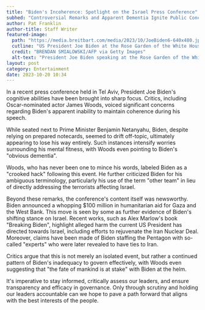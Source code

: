 ```yaml
---
title: "Biden's Incoherence: Spotlight on the Israel Press Conference"
subhed: "Controversial Remarks and Apparent Dementia Ignite Public Concern"
author: Pat Franklin
author-title: Staff Writer
featured-image: 
  path: "https://media.breitbart.com/media/2023/10/JoeBiden6-640x480.jpg"
  cutline: "US President Joe Biden at the Rose Garden of the White House announcing new actions."
  credit: "BRENDAN SMIALOWSKI/AFP via Getty Images"
  alt-text: "President Joe Biden speaking at the Rose Garden of the White House."
layout: post
category: Entertainment
date: 2023-10-20 10:34
---
```


In a recent press conference held in Tel Aviv, President Joe Biden's cognitive abilities have been brought into sharp focus. Critics, including Oscar-nominated actor James Woods, voiced significant concerns regarding Biden's apparent inability to maintain coherence during his speech.

While seated next to Prime Minister Benjamin Netanyahu, Biden, despite relying on prepared notecards, seemed to drift off-topic, ultimately appearing to lose his way entirely. Such instances intensify worries surrounding his mental fitness, with Woods even pointing to Biden's "obvious dementia". 

Woods, who has never been one to mince his words, labeled Biden as a "crooked hack" following this event. He further criticized Biden for his ambiguous terminology, particularly his use of the term "other team" in lieu of directly addressing the terrorists affecting Israel.

Beyond these remarks, the conference's content itself was newsworthy. Biden announced a whopping $100 million in humanitarian aid for Gaza and the West Bank. This move is seen by some as further evidence of Biden's shifting stance on Israel. Recent works, such as Alex Marlow's book "Breaking Biden", highlight alleged harm the current US President has directed towards Israel, including efforts to rejuvenate the Iran Nuclear Deal. Moreover, claims have been made of Biden staffing the Pentagon with so-called "experts" who were later revealed to have ties to Iran.

Critics argue that this is not merely an isolated event, but rather a continued pattern of Biden's inadequacy to govern effectively, with Woods even suggesting that "the fate of mankind is at stake" with Biden at the helm. 

It's imperative to stay informed, critically assess our leaders, and ensure transparency and efficacy in governance. Only through scrutiny and holding our leaders accountable can we hope to pave a path forward that aligns with the best interests of the people.